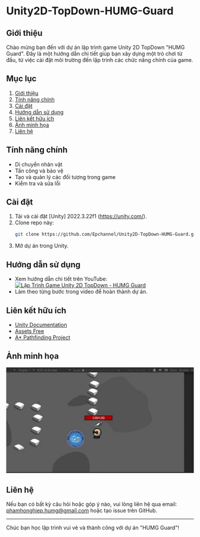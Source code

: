 # Unity2D-TopDown-HUMG-Guard

## Giới thiệu
Chào mừng bạn đến với dự án lập trình game Unity 2D TopDown "HUMG Guard". Đây là một hướng dẫn chi tiết giúp bạn xây dựng một trò chơi từ đầu, từ việc cài đặt môi trường đến lập trình các chức năng chính của game.

## Mục lục
1. [Giới thiệu](#giới-thiệu)
2. [Tính năng chính](#tính-năng-chính)
3. [Cài đặt](#cài-đặt)
4. [Hướng dẫn sử dụng](#hướng-dẫn-sử-dụng)
5. [Liên kết hữu ích](#liên-kết-hữu-ích)
6. [Ảnh minh họa](#ảnh-minh-họa)
7. [Liên hệ](#liên-hệ)

## Tính năng chính
- Di chuyển nhân vật
- Tấn công và bảo vệ
- Tạo và quản lý các đối tượng trong game
- Kiểm tra và sửa lỗi

## Cài đặt
1. Tải và cài đặt [Unity] 2022.3.22f1 (https://unity.com/).
2. Clone repo này:
    ```bash
    git clone https://github.com/Epchannel/Unity2D-TopDown-HUMG-Guard.git
    ```
3. Mở dự án trong Unity.

## Hướng dẫn sử dụng
- Xem hướng dẫn chi tiết trên YouTube:
[![Lập Trình Game Unity 2D TopDown - HUMG Guard](https://img.youtube.com/vi/jw4WluYMBgU/0.jpg)](https://youtu.be/jw4WluYMBgU)
- Làm theo từng bước trong video để hoàn thành dự án.

## Liên kết hữu ích
- [Unity Documentation](https://docs.unity3d.com/)
- [Assets Free](https://rgsdev.itch.io/free-cc0-modular-animated-vector-characters-2d)
- [A* Pathfinding Project](https://arongranberg.com/astar/download)

## Ảnh minh họa
![Giao diện trò chơi](https://github.com/Epchannel/Unity2D-TopDown-HUMG-Guard/blob/master/HUMG%20Guard_%E1%BA%A3nh%20b%C3%ACa.jpeg)

## Liên hệ
Nếu bạn có bất kỳ câu hỏi hoặc góp ý nào, vui lòng liên hệ qua email: phamhonghiep.humg@gmail.com hoặc tạo issue trên GitHub.

---

Chúc bạn học lập trình vui vẻ và thành công với dự án "HUMG Guard"!
